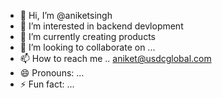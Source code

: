 - 👋 Hi, I’m @aniketsingh
- 👀 I’m interested in backend devlopment
- 🌱 I’m currently creating products
- 💞️ I’m looking to collaborate on ...
- 📫 How to reach me .. aniket@usdcglobal.com
- 😄 Pronouns: ...
- ⚡ Fun fact: ...

<!---
aniketsingh-12/aniketsingh-12 is a ✨ special ✨ repository because its `README.md` (this file) appears on your GitHub profile.
You can click the Preview link to take a look at your changes.
--->
